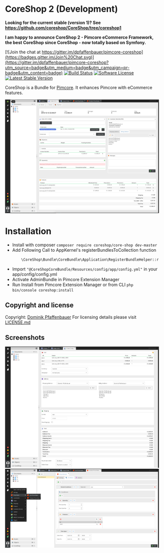 # CoreShop 2 (Development)

**Looking for the current stable (version 1)?
See https://github.com/coreshop/CoreShop/tree/coreshop1**

**I am happy to announce CoreShop 2 - Pimcore eCommerce Framework, the best CoreShop since CoreShop - now totally based on Symfony.**

[![Join the chat at https://gitter.im/dpfaffenbauer/pimcore-coreshop](https://badges.gitter.im/Join%20Chat.svg)](https://gitter.im/dpfaffenbauer/pimcore-coreshop?utm_source=badge&utm_medium=badge&utm_campaign=pr-badge&utm_content=badge)
[![Build Status](https://travis-ci.org/coreshop/CoreShop.svg?branch=master)](https://travis-ci.org/coreshop/CoreShop)
[![Software License](https://img.shields.io/badge/license-GPLv3-brightgreen.svg?style=flat)](LICENSE.md)
[![Latest Stable Version](https://poser.pugx.org/coreshop/core-shop/v/stable)](https://packagist.org/packages/coreshop/core-shop)

CoreShop is a Bundle for [Pimcore](http://www.pimcore.org). It enhances Pimcore with eCommerce features.

![CoreShop Interface](docs/img/screenshot.png)

# Installation
 - Install with composer ```composer require coreshop/core-shop dev-master```
 - Add Following Call to AppKernel's registerBundlesToCollection function
    ```php
        \CoreShop\Bundle\CoreBundle\Application\RegisterBundleHelper::registerBundles($collection);
    ```
 - Import ```"@CoreShopCoreBundle/Resources/config/app/config.yml"``` in your app/config/config.yml
 - Activate AdminBundle in Pimcore Extension Manager
 - Run Install from Pimcore Extension Manager or from CLI
    ```php bin/console coreshop:install```

## Copyright and license 
Copyright: [Dominik Pfaffenbauer](https://www.pfaffenbauer.at)
For licensing details please visit [LICENSE.md](LICENSE.md) 

## Screenshots
![CoreShop Interface](docs/img/screenshot2.png)
![CoreShop Interface](docs/img/screenshot3.png)

